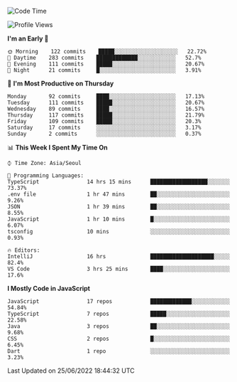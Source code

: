 <!--START_SECTION:waka-->
![Code Time](http://img.shields.io/badge/Code%20Time-0%20secs-blue)

![Profile Views](http://img.shields.io/badge/Profile%20Views-0-blue)

**I'm an Early 🐤** 

```text
🌞 Morning    122 commits    █████░░░░░░░░░░░░░░░░░░░░   22.72% 
🌆 Daytime    283 commits    █████████████░░░░░░░░░░░░   52.7% 
🌃 Evening    111 commits    █████░░░░░░░░░░░░░░░░░░░░   20.67% 
🌙 Night      21 commits     █░░░░░░░░░░░░░░░░░░░░░░░░   3.91%

```
📅 **I'm Most Productive on Thursday** 

```text
Monday       92 commits     ████░░░░░░░░░░░░░░░░░░░░░   17.13% 
Tuesday      111 commits    █████░░░░░░░░░░░░░░░░░░░░   20.67% 
Wednesday    89 commits     ████░░░░░░░░░░░░░░░░░░░░░   16.57% 
Thursday     117 commits    █████░░░░░░░░░░░░░░░░░░░░   21.79% 
Friday       109 commits    █████░░░░░░░░░░░░░░░░░░░░   20.3% 
Saturday     17 commits     ░░░░░░░░░░░░░░░░░░░░░░░░░   3.17% 
Sunday       2 commits      ░░░░░░░░░░░░░░░░░░░░░░░░░   0.37%

```


📊 **This Week I Spent My Time On** 

```text
⌚︎ Time Zone: Asia/Seoul

💬 Programming Languages: 
TypeScript               14 hrs 15 mins      ██████████████████░░░░░░░   73.37% 
.env file                1 hr 47 mins        ██░░░░░░░░░░░░░░░░░░░░░░░   9.26% 
JSON                     1 hr 39 mins        ██░░░░░░░░░░░░░░░░░░░░░░░   8.55% 
JavaScript               1 hr 10 mins        █░░░░░░░░░░░░░░░░░░░░░░░░   6.07% 
tsconfig                 10 mins             ░░░░░░░░░░░░░░░░░░░░░░░░░   0.93%

🔥 Editors: 
IntelliJ                 16 hrs              ████████████████████░░░░░   82.4% 
VS Code                  3 hrs 25 mins       ████░░░░░░░░░░░░░░░░░░░░░   17.6%

```

**I Mostly Code in JavaScript** 

```text
JavaScript               17 repos            █████████████░░░░░░░░░░░░   54.84% 
TypeScript               7 repos             █████░░░░░░░░░░░░░░░░░░░░   22.58% 
Java                     3 repos             ██░░░░░░░░░░░░░░░░░░░░░░░   9.68% 
CSS                      2 repos             █░░░░░░░░░░░░░░░░░░░░░░░░   6.45% 
Dart                     1 repo              ░░░░░░░░░░░░░░░░░░░░░░░░░   3.23%

```



 Last Updated on 25/06/2022 18:44:32 UTC
<!--END_SECTION:waka-->
